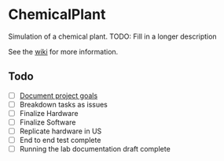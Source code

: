 # ChemicalPlant
Simulation of a chemical plant. TODO: Fill in a longer description

See the [wiki](https://github.com/1NTERRUPT/ChemicalPlant/wiki) for more information.

## Todo
 - [ ] [Document project goals](../../issues/1)
 - [ ] Breakdown tasks as issues
 - [ ] Finalize Hardware
 - [ ] Finalize Software
 - [ ] Replicate hardware in US
 - [ ] End to end test complete
 - [ ] Running the lab documentation draft complete
